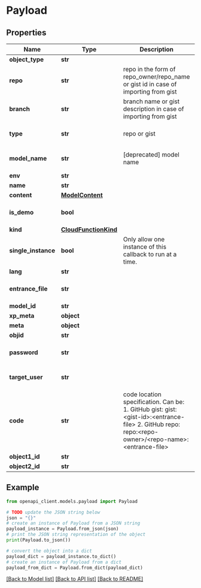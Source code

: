 # Payload


## Properties

Name | Type | Description | Notes
------------ | ------------- | ------------- | -------------
**object_type** | **str** |  | 
**repo** | **str** | repo in the form of repo_owner/repo_name or gist id in case of importing from gist | [optional] [default to '']
**branch** | **str** | branch name or gist description in case of importing from gist | [optional] [default to '']
**type** | **str** | repo or gist | [optional] [default to 'local']
**model_name** | **str** | [deprecated] model name | [optional] [default to '']
**env** | **str** |  | [optional] 
**name** | **str** |  | 
**content** | [**ModelContent**](ModelContent.md) |  | [optional] 
**is_demo** | **bool** |  | [optional] [default to False]
**kind** | [**CloudFunctionKind**](CloudFunctionKind.md) |  | [optional] 
**single_instance** | **bool** | Only allow one instance of this callback to run at a time. | [optional] [default to True]
**lang** | **str** |  | 
**entrance_file** | **str** |  | [optional] [default to '']
**model_id** | **str** |  | 
**xp_meta** | **object** |  | [optional] 
**meta** | **object** |  | [optional] 
**objid** | **str** |  | 
**password** | **str** |  | [optional] [default to '']
**target_user** | **str** |  | [optional] [default to '']
**code** | **str** | code location specification. Can be: 1. GitHub gist: gist:&lt;gist-id&gt;:&lt;entrance-file&gt; 2. GitHub repo: repo:&lt;repo-owner&gt;/&lt;repo-name&gt;:&lt;entrance-file&gt; | 
**object1_id** | **str** |  | 
**object2_id** | **str** |  | 

## Example

```python
from openapi_client.models.payload import Payload

# TODO update the JSON string below
json = "{}"
# create an instance of Payload from a JSON string
payload_instance = Payload.from_json(json)
# print the JSON string representation of the object
print(Payload.to_json())

# convert the object into a dict
payload_dict = payload_instance.to_dict()
# create an instance of Payload from a dict
payload_from_dict = Payload.from_dict(payload_dict)
```
[[Back to Model list]](../README.md#documentation-for-models) [[Back to API list]](../README.md#documentation-for-api-endpoints) [[Back to README]](../README.md)


